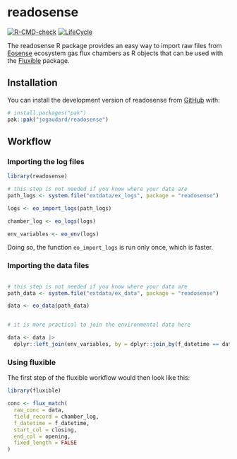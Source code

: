 
<!-- README.md is generated from README.Rmd. Please edit that file -->

# readosense

<!-- badges: start -->

[![R-CMD-check](https://github.com/jogaudard/readosense/actions/workflows/R-CMD-check.yaml/badge.svg)](https://github.com/jogaudard/readosense/actions/workflows/R-CMD-check.yaml)
[![LifeCycle](https://img.shields.io/badge/lifecycle-experimental-orange)](https://lifecycle.r-lib.org/articles/stages.html#experimental)
<!-- badges: end -->

The readosense R package provides an easy way to import raw files from
[Eosense](https://eosense.com/) ecosystem gas flux chambers as R objects
that can be used with the
[Fluxible](https://plant-functional-trait-course.github.io/fluxible/)
package.

## Installation

You can install the development version of readosense from
[GitHub](https://github.com/) with:

``` r
# install.packages("pak")
pak::pak("jogaudard/readosense")
```

## Workflow

### Importing the log files

``` r
library(readosense)

# this step is not needed if you know where your data are
path_logs <- system.file("extdata/ex_logs", package = "readosense")

logs <- eo_import_logs(path_logs)

chamber_log <- eo_logs(logs)

env_variables <- eo_env(logs)
```

Doing so, the function `eo_import_logs` is run only once, which is
faster.

### Importing the data files

``` r

# this step is not needed if you know where your data are
path_data <- system.file("extdata/ex_data", package = "readosense")

data <- eo_data(path_data)


# it is more practical to join the environmental data here

data <- data |>
  dplyr::left_join(env_variables, by = dplyr::join_by(f_datetime == datetime))
```

### Using fluxible

The first step of the fluxible workflow would then look like this:

``` r
library(fluxible)

conc <- flux_match(
  raw_conc = data,
  field_record = chamber_log,
  f_datetime = f_datetime,
  start_col = closing,
  end_col = opening,
  fixed_length = FALSE
)
```
